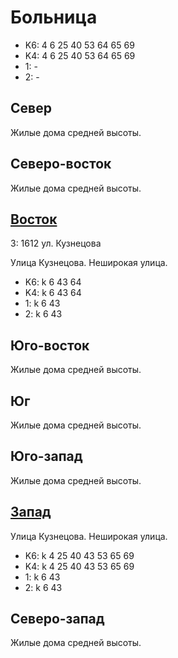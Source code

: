 # Больница

* K6:   4   6   25  40  53  64  65  69
* K4:   4   6   25  40  53  64  65  69
* 1:    -
* 2:    -

## Север

Жилые дома средней высоты.

## Северо-восток

Жилые дома средней высоты.

## [Восток](./460075.md)

З:  1612    ул. Кузнецова

Улица Кузнецова.
Неширокая улица.

* K6:   k
        6   43  64
* K4:   k
        6   43  64
* 1:    k
        6   43
* 2:    k
        6   43

## Юго-восток

Жилые дома средней высоты.

## Юг

Жилые дома средней высоты.

## Юго-запад

Жилые дома средней высоты.

## [Запад](./445075.md)

Улица Кузнецова.
Неширокая улица.

* K6:   k
        4   25  40  43  53  65  69
* K4:   k
        4   25  40  43  53  65  69
* 1:    k
        6   43
* 2:    k
        6   43

## Северо-запад

Жилые дома средней высоты.
